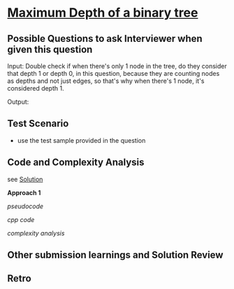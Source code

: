 # [Maximum Depth of a binary tree](https://leetcode.com/problems/maximum-depth-of-binary-tree/)

## Possible Questions to ask Interviewer when given this question

Input: 
Double check if when there's only 1 node in the tree, do they consider that depth 1 or depth 0, in this question, because they are counting nodes as depths and not just edges, so that's why when there's 1 node, it's considered depth 1. 


Output:

## Test Scenario

- use the test sample provided in the question

## Code and Complexity Analysis

see [Solution](../solutions/cpp/104_maximumDepthOfBinaryTree.cpp)

**Approach 1**

_pseudocode_



_cpp code_



_complexity analysis_

## Other submission learnings and Solution Review

## Retro
